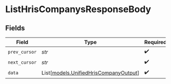 # ListHrisCompanysResponseBody


## Fields

| Field                                                                          | Type                                                                           | Required                                                                       | Description                                                                    |
| ------------------------------------------------------------------------------ | ------------------------------------------------------------------------------ | ------------------------------------------------------------------------------ | ------------------------------------------------------------------------------ |
| `prev_cursor`                                                                  | *str*                                                                          | :heavy_check_mark:                                                             | N/A                                                                            |
| `next_cursor`                                                                  | *str*                                                                          | :heavy_check_mark:                                                             | N/A                                                                            |
| `data`                                                                         | List[[models.UnifiedHrisCompanyOutput](../models/unifiedhriscompanyoutput.md)] | :heavy_check_mark:                                                             | N/A                                                                            |